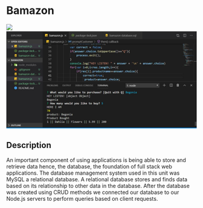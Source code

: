 # Bamazon

![](https://github.com/a4444304/bamazon/assets/images/readme-1.jpg)
<img src="/assets/images/readme-2.JPG">

## Description
An important component of using applications is being able to store and retrieve data hence, the database, the foundation of full stack web applications. The database management system used in this unit was MySQL a relational database. A relational database stores and finds data based on its relationship to other data in the database. After the database was created using CRUD methods we connected our database to our Node.js servers to perform queries based on client requests.
